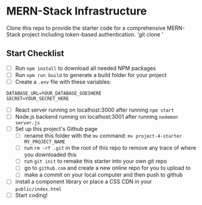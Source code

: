 # MERN-Stack Infrastructure

Clone this repo to provide the starter code for a comprehensive MERN-Stack project including token-based authentication.
'git clone <url> <name-of-project>'

## Start Checklist

- [ ] Run `npm install` to download all needed NPM packages
- [ ] Run `npm run build` to generate a build folder for your project
- [ ] Create a `.env` file with these variables:

```
DATABASE_URL=YOUR_DATABASE_GOESHERE
SECRET=YOUR_SECRET_HERE
```

- [ ] React server running on localhost:3000 after running `npm start`
- [ ] Node.js backend running on localhost:3001 after running `nodemon server.js`
- [ ] Set up this project's Github page
  - [ ] rename this folder with the `mv` command: `mv project-4-starter MY_PROJECT_NAME`
  - [ ] run `rm -rf .git` in the root of this repo to remove any trace of where you downloaded this
  - [ ] run `git init` to remake this starter into your own git repo
  - [ ] go to `github.com` and create a new online repo for you to upload to
  - [ ] make a commit on your local computer and then push to github
- [ ] install a component library or place a CSS CDN in your `public/index.html`
- [ ] Start coding!
